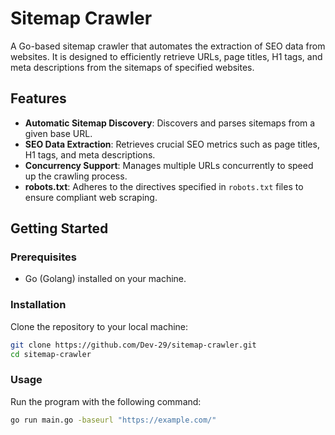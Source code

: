 # Sitemap Crawler

A Go-based sitemap crawler that automates the extraction of SEO data from websites. It is designed to efficiently retrieve URLs, page titles, H1 tags, and meta descriptions from the sitemaps of specified websites.

## Features

- **Automatic Sitemap Discovery**: Discovers and parses sitemaps from a given base URL.
- **SEO Data Extraction**: Retrieves crucial SEO metrics such as page titles, H1 tags, and meta descriptions.
- **Concurrency Support**: Manages multiple URLs concurrently to speed up the crawling process.
- **robots.txt**: Adheres to the directives specified in `robots.txt` files to ensure compliant web scraping.

## Getting Started

### Prerequisites

- Go (Golang) installed on your machine.

### Installation

Clone the repository to your local machine:

```bash
git clone https://github.com/Dev-29/sitemap-crawler.git
cd sitemap-crawler
```
### Usage

Run the program with the following command:

```bash
go run main.go -baseurl "https://example.com/"
```